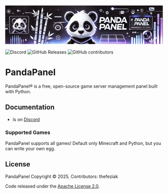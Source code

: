 ![Banner Image](./banner.png)

![Discord](https://img.shields.io/discord/1335951998876389529?label=Discord&logo=Discord&logoColor=white&style=for-the-badge)
![GitHub Releases](https://img.shields.io/github/downloads/thefeziak/pandapanel/latest/total?style=for-the-badge)
![GitHub contributors](https://img.shields.io/github/contributors/thefeziak/pandapanel?style=for-the-badge)

# PandaPanel

PandaPanel® is a free, open-source game server management panel built with Python.

## Documentation

* Is on [Discord](https://discord.gg/v6jJr4PqY4)

### Supported Games

PandaPanel supports all games! Default only Minecraft and Python, but you can write your own egg.

## License

PandaPanel Copyright © 2025, Contributors: thefeziak

Code released under the [Apache License 2.0](./LICENSE).
